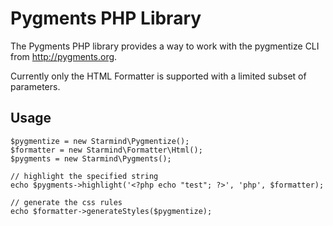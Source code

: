 Pygments PHP Library
====================

The Pygments PHP library provides a way to work with the pygmentize CLI from http://pygments.org.

Currently only the HTML Formatter is supported with a limited subset of parameters.

Usage
-----

    $pygmentize = new Starmind\Pygmentize();  
    $formatter = new Starmind\Formatter\Html();  
    $pygments = new Starmind\Pygments();
    
    // highlight the specified string
    echo $pygments->highlight('<?php echo "test"; ?>', 'php', $formatter);
    
    // generate the css rules
    echo $formatter->generateStyles($pygmentize);
